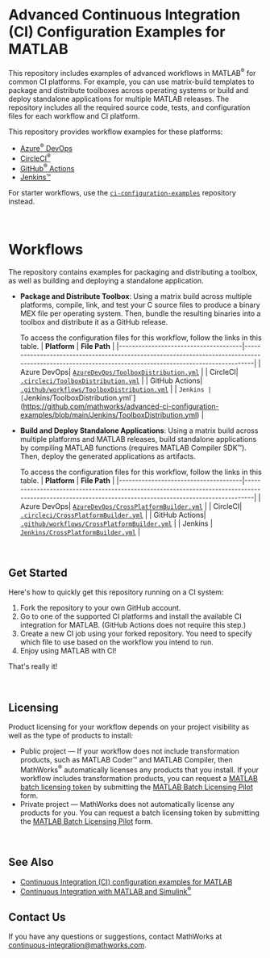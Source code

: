 # Advanced Continuous Integration (CI) Configuration Examples for MATLAB

This repository includes examples of advanced workflows in MATLAB<sup>&reg;</sup> for common CI platforms. For example, you can use matrix-build templates to package and distribute toolboxes across operating systems or build and deploy standalone applications for multiple MATLAB releases. The repository includes all the required source code, tests, and configuration files for each workflow and CI platform.

This repository provides workflow examples for these platforms:
* [Azure<sup>&reg;</sup> DevOps](https://marketplace.visualstudio.com/items?itemName=MathWorks.matlab-azure-devops-extension)
* [CircleCI<sup>&reg;</sup>](https://github.com/mathworks/matlab-circleci-orb/blob/master/README.md)
* [GitHub<sup>&reg;</sup> Actions](https://github.com/matlab-actions)
* [Jenkins&trade;](https://plugins.jenkins.io/matlab/)

For starter workflows, use the [`ci-configuration-examples`](https://github.com/mathworks/ci-configuration-examples) repository instead.

<br>

# Workflows

The repository contains examples for packaging and distributing a toolbox, as well as building and deploying a standalone application.

- **Package and Distribute Toolbox**: Using a matrix build across multiple platforms, compile, link, and test your C source files to produce a binary MEX file per operating system. Then, bundle the resulting binaries into a toolbox and distribute it as a GitHub release.

    To access the configuration files for this workflow, follow the links in this table.
    | **Platform**                        | **File Path**                                                                                                                                       |
    |--------------------------------------|-------------------------------------------------------------------------------------------------------------------------------------------------------|
    | Azure DevOps| [`AzureDevOps/ToolboxDistribution.yml`](https://github.com/mathworks/advanced-ci-configuration-examples/blob/main/AzureDevOps/ToolboxDistribution.yml) |
    | CircleCI| [`.circleci/ToolboxDistribution.yml`](https://github.com/mathworks/advanced-ci-configuration-examples/blob/main/.circleci/ToolboxDistribution.yml) |
    | GitHub Actions| [`.github/workflows/ToolboxDistribution.yml`](https://github.com/mathworks/advanced-ci-configuration-examples/blob/main/.github/workflows/ToolboxDistribution.yml) |
    | `Jenkins | [`Jenkins/ToolboxDistribution.yml`](https://github.com/mathworks/advanced-ci-configuration-examples/blob/main/Jenkins/ToolboxDistribution.yml) |

- **Build and Deploy Standalone Applications**: Using a matrix build across multiple platforms and MATLAB releases, build standalone applications by compiling MATLAB functions (requires MATLAB Compiler SDK&trade;). Then, deploy the generated applications as artifacts.

    To access the configuration files for this workflow, follow the links in this table.
    | **Platform**                        | **File Path**                                                                                                                                       |
    |--------------------------------------|-------------------------------------------------------------------------------------------------------------------------------------------------------|
    | Azure DevOps| [`AzureDevOps/CrossPlatformBuilder.yml`](https://github.com/mathworks/advanced-ci-configuration-examples/blob/main/AzureDevOps/CrossPlatformBuilder.yml) |
    | CircleCI| [`.circleci/CrossPlatformBuilder.yml`](https://github.com/mathworks/advanced-ci-configuration-examples/blob/main/.circleci/CrossPlatformBuilder.yml) |
    | GitHub Actions| [`.github/workflows/CrossPlatformBuilder.yml`](https://github.com/mathworks/advanced-ci-configuration-examples/blob/main/.github/workflows/CrossPlatformBuilder.yml) |
    | Jenkins | [`Jenkins/CrossPlatformBuilder.yml`](https://github.com/mathworks/advanced-ci-configuration-examples/blob/main/Jenkins/CrossPlatformBuilder.yml) |

<br>

## Get Started

Here's how to quickly get this repository running on a CI system:
1. Fork the repository to your own GitHub account.
2. Go to one of the supported CI platforms and install the available CI integration for MATLAB. (GitHub Actions does not require this step.)
3. Create a new CI job using your forked repository. You need to specify which file to use based on the workflow you intend to run.
4. Enjoy using MATLAB with CI!

That's really it!

<br>

## Licensing
Product licensing for your workflow depends on your project visibility as well as the type of products to install:

- Public project — If your workflow does not include transformation products, such as MATLAB Coder&trade; and MATLAB Compiler, then MathWorks<sup>&reg;</sup> automatically licenses any products that you install. If your workflow includes transformation products, you can request a [MATLAB batch licensing token](https://github.com/mathworks-ref-arch/matlab-dockerfile/blob/main/alternates/non-interactive/MATLAB-BATCH.md#matlab-batch-licensing-token) by submitting the [MATLAB Batch Licensing Pilot](https://www.mathworks.com/support/batch-tokens.html) form.
- Private project — MathWorks does not automatically license any products for you. You can request a batch licensing token by submitting the [MATLAB Batch Licensing Pilot](https://www.mathworks.com/support/batch-tokens.html) form.

<br>

## See Also
- [Continuous Integration (CI) configuration examples for MATLAB](https://github.com/mathworks/ci-configuration-examples)
- [Continuous Integration with MATLAB and Simulink<sup>&reg;</sup>](https://www.mathworks.com/solutions/continuous-integration.html)

## Contact Us
If you have any questions or suggestions, contact MathWorks at [continuous-integration@mathworks.com](mailto:continuous-integration@mathworks.com).